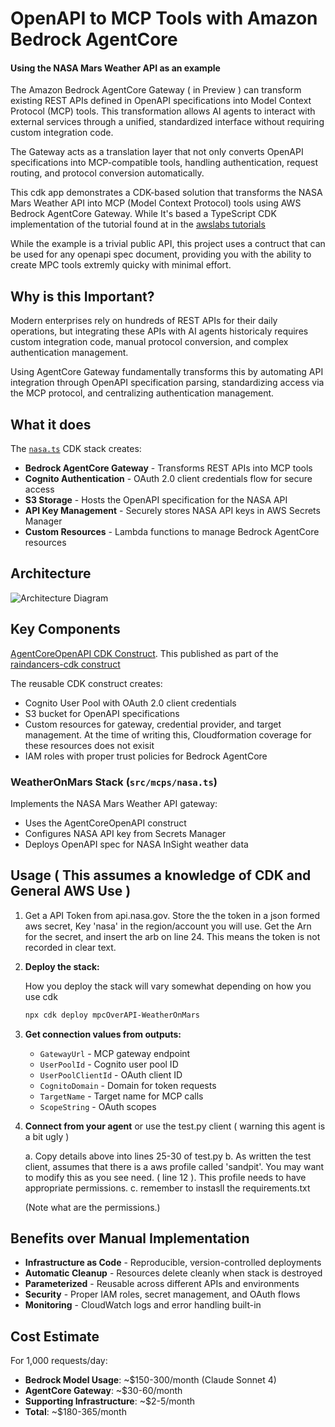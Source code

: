 # OpenAPI to MCP Tools with Amazon Bedrock AgentCore
#### Using the NASA Mars Weather API as an example

The Amazon Bedrock AgentCore Gateway ( in Preview ) can transform existing REST APIs defined in OpenAPI specifications  into Model Context Protocol (MCP) tools. This transformation allows AI agents to interact with external services through a unified, standardized interface without requiring custom integration code.

The Gateway acts as a translation layer that not only converts OpenAPI specifications into MCP-compatible tools, handling authentication, request routing, and protocol conversion automatically.

This cdk app demonstrates a CDK-based solution that transforms the NASA Mars Weather API into MCP (Model Context Protocol) tools using AWS Bedrock AgentCore Gateway. While It's based a TypeScript CDK implementation of the tutorial found at in the [awslabs tutorials](https://github.com/awslabs/amazon-bedrock-agentcore-samples/blob/main/01-tutorials/02-AgentCore-gateway/02-transform-apis-into-mcp-tools/01-transform-openapi-into-mcp-tools/01-openapis-into-mcp-api-key.ipynb)

While the example is a trivial public API, this project uses a contruct that can be used for any openapi spec document, providing you with the ability to create MPC tools extremly quicky with minimal effort. 

## Why is this Important?
Modern enterprises rely on hundreds of REST APIs for their daily operations, but integrating these APIs with AI agents historicaly requires custom integration code, manual protocol conversion, and complex authentication management. 

Using AgentCore Gateway fundamentally transforms this by automating API integration through OpenAPI specification parsing, standardizing access via the MCP protocol, and centralizing authentication management.




## What it does

The [`nasa.ts`](./src/mcps/nasa.ts)
 CDK stack creates:

- **Bedrock AgentCore Gateway** - Transforms REST APIs into MCP tools
- **Cognito Authentication** - OAuth 2.0 client credentials flow for secure access
- **S3 Storage** - Hosts the OpenAPI specification for the NASA API
- **API Key Management** - Securely stores NASA API keys in AWS Secrets Manager
- **Custom Resources** - Lambda functions to manage Bedrock AgentCore resources

## Architecture

![Architecture Diagram](./docs/openapi-gateway-apikey.png)


## Key Components

[AgentCoreOpenAPI CDK Construct](https://github.com/raindancers/raindancers-cdk/blob/main/src/agentCore/agentCoreOpenAPI.ts). This published as part of the [raindancers-cdk construct](https://www.npmjs.com/package/raindancers-cdk)

The reusable CDK construct creates:
- Cognito User Pool with OAuth 2.0 client credentials
- S3 bucket for OpenAPI specifications
- Custom resources for gateway, credential provider, and target management.   At the time of writing this, Cloudformation coverage for these resources does not exisit
- IAM roles with proper trust policies for Bedrock AgentCore

### WeatherOnMars Stack (`src/mcps/nasa.ts`)
Implements the NASA Mars Weather API gateway:
- Uses the AgentCoreOpenAPI construct
- Configures NASA API key from Secrets Manager
- Deploys OpenAPI spec for NASA InSight weather data

## Usage ( This assumes a knowledge of CDK and General AWS Use )

1. Get a API Token from api.nasa.gov. Store the the token in a json formed aws secret, Key 'nasa' in the region/account you will use.  Get the Arn for the secret, and insert the arb on line 24.  This means the token is not recorded in clear text.

1. **Deploy the stack:** 

   How you deploy the stack will vary somewhat depending on how you use cdk
   
   ```bash
   npx cdk deploy mpcOverAPI-WeatherOnMars
   ```

2. **Get connection values from outputs:**
   - `GatewayUrl` - MCP gateway endpoint
   - `UserPoolId` - Cognito user pool ID
   - `UserPoolClientId` - OAuth client ID
   - `CognitoDomain` - Domain for token requests
   - `TargetName` - Target name for MCP calls
   - `ScopeString` - OAuth scopes

3. **Connect from your agent** or use the test.py client  ( warning this agent is a bit ugly )

   a. Copy details above into lines 25-30 of test.py
   b. As written the test client, assumes that there is a aws profile called 'sandpit'. You may want to modify this as you see need. ( line 12 ). This profile needs to have appropriate permissions. 
   c. remember to instasll the requirements.txt

   (Note what are the permissions.) 


## Benefits over Manual Implementation

- **Infrastructure as Code** - Reproducible, version-controlled deployments
- **Automatic Cleanup** - Resources delete cleanly when stack is destroyed
- **Parameterized** - Reusable across different APIs and environments
- **Security** - Proper IAM roles, secret management, and OAuth flows
- **Monitoring** - CloudWatch logs and error handling built-in

## Cost Estimate

For 1,000 requests/day:
- **Bedrock Model Usage**: ~$150-300/month (Claude Sonnet 4)
- **AgentCore Gateway**: ~$30-60/month
- **Supporting Infrastructure**: ~$2-5/month
- **Total**: ~$180-365/month
